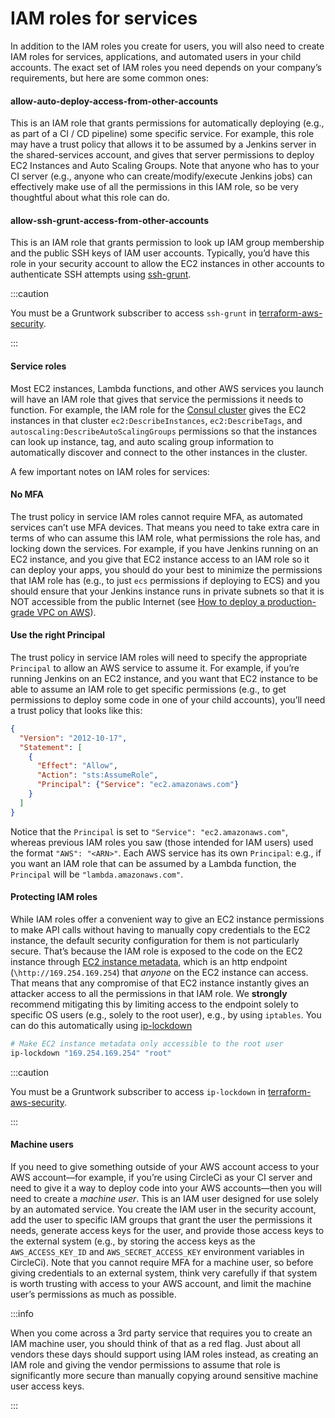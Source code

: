# IAM roles for services

In addition to the IAM roles you create for users, you will also need to create IAM roles for services, applications,
and automated users in your child accounts. The exact set of IAM roles you need depends on your company’s
requirements, but here are some common ones:

<div className="dlist">

#### allow-auto-deploy-access-from-other-accounts

This is an IAM role that grants permissions for automatically deploying (e.g., as part of a CI / CD pipeline)
some specific service. For example, this role may have a trust policy that allows it to be assumed by a Jenkins
server in the shared-services account, and gives that server permissions to deploy EC2 Instances and Auto Scaling
Groups. Note that anyone who has to your CI server (e.g., anyone who can create/modify/execute Jenkins jobs) can
effectively make use of all the permissions in this IAM role, so be very thoughtful about what this role can do.

#### allow-ssh-grunt-access-from-other-accounts

This is an IAM role that grants permission to look up IAM group membership and the public SSH keys of IAM user
accounts. Typically, you’d have this role in your security account to allow the EC2 instances in other accounts to
authenticate SSH attempts using
[ssh-grunt](https://github.com/gruntwork-io/terraform-aws-security/tree/master/modules/ssh-grunt).

</div>

:::caution

You must be a <span className="js-subscribe-cta">Gruntwork subscriber</span> to access `ssh-grunt` in
[terraform-aws-security](https://github.com/gruntwork-io/terraform-aws-security/).

:::

<div className="dlist">

#### Service roles

Most EC2 instances, Lambda functions, and other AWS services you launch will have an IAM role that gives that service
the permissions it needs to function. For example, the IAM role for the
[Consul cluster](https://github.com/hashicorp/terraform-aws-consul/tree/master/modules) gives the EC2 instances in that
cluster `ec2:DescribeInstances`, `ec2:DescribeTags`, and `autoscaling:DescribeAutoScalingGroups` permissions so that
the instances can look up instance, tag, and auto scaling group information to automatically discover and connect
to the other instances in the cluster.

</div>

A few important notes on IAM roles for services:

<div className="dlist">

#### No MFA

The trust policy in service IAM roles cannot require MFA, as automated services can’t use MFA devices. That means you
need to take extra care in terms of who can assume this IAM role, what permissions the role has, and locking down the
services. For example, if you have Jenkins running on an EC2 instance, and you give that EC2 instance access to an
IAM role so it can deploy your apps, you should do your best to minimize the permissions that IAM role has (e.g.,
to just `ecs` permissions if deploying to ECS) and you should ensure that your Jenkins instance runs in private
subnets so that it is NOT accessible from the public Internet (see [How to deploy a production-grade VPC on AWS](../../2-vpc/0-intro/0-what-youll-learn-in-this-guide.md)).

#### Use the right Principal

The trust policy in service IAM roles will need to specify the appropriate `Principal` to allow an AWS service to
assume it. For example, if you’re running Jenkins on an EC2 instance, and you want that EC2 instance to be able to
assume an IAM role to get specific permissions (e.g., to get permissions to deploy some code in one of your child
accounts), you’ll need a trust policy that looks like this:

</div>

``` json
{
  "Version": "2012-10-17",
  "Statement": [
    {
      "Effect": "Allow",
      "Action": "sts:AssumeRole",
      "Principal": {"Service": "ec2.amazonaws.com"}
    }
  ]
}
```

Notice that the `Principal` is set to `"Service": "ec2.amazonaws.com"`, whereas previous IAM roles you saw (those
intended for IAM users) used the format `"AWS": "<ARN>"`. Each AWS service has its own `Principal`: e.g., if you
want an IAM role that can be assumed by a Lambda function, the `Principal` will be `"lambda.amazonaws.com"`.

<div className="dlist">

#### Protecting IAM roles

While IAM roles offer a convenient way to give an EC2 instance permissions to make API calls without having to
manually copy credentials to the EC2 instance, the default security configuration for them is not particularly secure.
That’s because the IAM role is exposed to the code on the EC2 instance through
[EC2 instance metadata](https://docs.aws.amazon.com/AWSEC2/latest/UserGuide/ec2-instance-metadata.html#instancedata-data-retrieval),
which is an http endpoint (`\http://169.254.169.254`) that _anyone_ on the EC2 instance can access. That means that
any compromise of that EC2 instance instantly gives an attacker access to all the permissions in that IAM role. We
**strongly** recommend mitigating this by limiting access to the endpoint solely to specific OS users (e.g., solely to
the root user), e.g., by using `iptables`. You can do this automatically using
[ip-lockdown](https://github.com/gruntwork-io/terraform-aws-security/tree/master/modules/ip-lockdown)

</div>

``` bash
# Make EC2 instance metadata only accessible to the root user
ip-lockdown "169.254.169.254" "root"
```

:::caution

You must be a <span className="js-subscribe-cta">Gruntwork subscriber</span> to access `ip-lockdown` in
[terraform-aws-security](https://github.com/gruntwork-io/terraform-aws-security).

:::

<div className="dlist">

#### Machine users

If you need to give something outside of your AWS account access to your AWS account—for example, if you’re using
CircleCi as your CI server and need to give it a way to deploy code into your AWS accounts—then you will need to
create a _machine user_. This is an IAM user designed for use solely by an automated service. You create the IAM user
in the security account, add the user to specific IAM groups that grant the user the permissions it needs, generate
access keys for the user, and provide those access keys to the external system (e.g., by storing the access keys as
the `AWS_ACCESS_KEY_ID` and `AWS_SECRET_ACCESS_KEY` environment variables in CircleCi). Note that you cannot require
MFA for a machine user, so before giving credentials to an external system, think very carefully if that system is
worth trusting with access to your AWS account, and limit the machine user’s permissions as much as possible.

</div>

:::info

When you come across a 3rd party service that requires you to create an IAM machine user, you should think of
that as a red flag. Just about all vendors these days should support using IAM roles instead, as creating an IAM role
and giving the vendor permissions to assume that role is significantly more secure than manually copying around
sensitive machine user access keys.

:::


<!-- ##DOCS-SOURCER-START
{"sourcePlugin":"Local File Copier","hash":"66483d8e6215df83df8a6013bc2ce074"}
##DOCS-SOURCER-END -->
